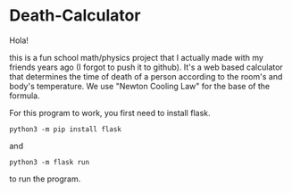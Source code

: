 # Death-Calculator

Hola!

this is a fun school math/physics project that I actually made with my friends years ago (I forgot to push it to github). It's a web based calculator that determines the time of death of a person according to the room's and body's temperature. We use "Newton Cooling Law" for the base of the formula.

For this program to work, you first need to install flask.

`python3 -m pip install flask`

and 

`python3 -m flask run`

to run the program.
